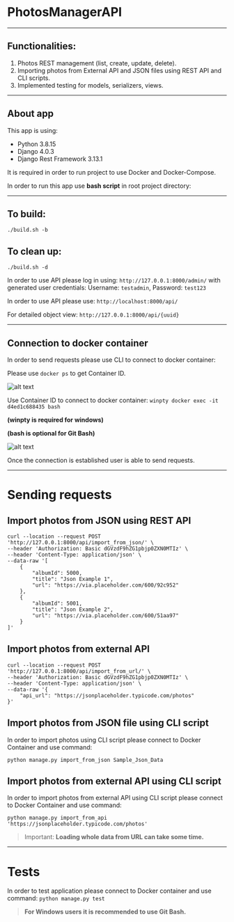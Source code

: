 # PhotosManagerAPI

---
## Functionalities: 

1. Photos REST management (list, create, update, delete).
2. Importing photos from External API and JSON files using REST API and CLI scripts.
3. Implemented testing for models, serializers, views.
---
## About app
This app is using:
- Python 3.8.15
- Django 4.0.3
- Django Rest Framework 3.13.1

It is required in order to run project to use Docker and Docker-Compose.

In order to run this app use **bash script** in root project directory:

---
## To build: 
`./build.sh -b`
## To clean up:
`./build.sh -d`

In order to use API please log in using: `http://127.0.0.1:8000/admin/` with generated user credentials: 
Username: `testadmin`, Password: `test123`

In order to use API please use: `http://localhost:8000/api/` 

For detailed object view: `http://127.0.0.1:8000/api/{uuid}`

---
## Connection to docker container

In order to send requests please use CLI to connect to docker container: 

Please use `docker ps` to get Container ID.

![alt text](https://i.imgur.com/ac9Ooay.png)

Use Container ID to connect to docker container:
`winpty docker exec -it d4ed1c688435 bash` 

**(winpty is required for windows)** 

**(bash is optional for Git Bash)**

![alt text](https://i.imgur.com/iTVbpU9.png)

Once the connection is established user is able to send requests.

---
# Sending requests

## Import photos from JSON using REST API
```
curl --location --request POST 'http://127.0.0.1:8000/api/import_from_json/' \
--header 'Authorization: Basic dGVzdF9hZG1pbjp0ZXN0MTIz' \
--header 'Content-Type: application/json' \
--data-raw '[
    {
        "albumId": 5000,
        "title": "Json Example 1",
        "url": "https://via.placeholder.com/600/92c952"
    },
    {
        "albumId": 5001,
        "title": "Json Example 2",
        "url": "https://via.placeholder.com/600/51aa97"
    }
]'
```
## Import photos from external API
```
curl --location --request POST 'http://127.0.0.1:8000/api/import_from_url/' \
--header 'Authorization: Basic dGVzdF9hZG1pbjp0ZXN0MTIz' \
--header 'Content-Type: application/json' \
--data-raw '{
    "api_url": "https://jsonplaceholder.typicode.com/photos"
}'
```


## Import photos from JSON file using CLI script
In order to import photos using CLI script please connect to Docker Container and use command:

`python manage.py import_from_json Sample_Json_Data`

## Import photos from external API using CLI script
In order to import photos from external API using CLI script please connect to Docker Container and use command:

`python manage.py import_from_api 'https://jsonplaceholder.typicode.com/photos'`

> Important: **Loading whole data from URL can take some time.**

---
# Tests
In order to test application please connect to Docker container and use command:
`python manage.py test`


>**For Windows users it is recommended to use Git Bash.**
